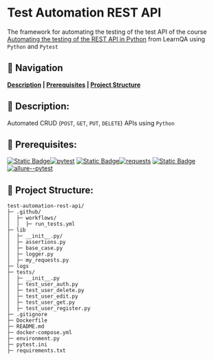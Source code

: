 # Test Automation REST API

The framework for automating the testing of the test API of the course [Automating the testing of the REST API in Python](https://www.learnqa.ru/python_api) from LearnQA using `Python` and `Pytest`

## :pushpin: Navigation

**[Description](https://github.com/vypiemzalyubov/test-automation-rest-api#rocket-description) | [Prerequisites](https://github.com/vypiemzalyubov/test-automation-rest-api#rocket-prerequisites) | [Project Structure](https://github.com/vypiemzalyubov/test-automation-rest-api#rocket-project-structure)**

## :pushpin: Description:

Automated CRUD (`POST`, `GET`, `PUT`, `DELETE`) APIs using `Python`

## :pushpin: Prerequisites:

[![Static Badge](https://img.shields.io/badge/pytest-gray)](https://pypi.python.org/pypi/pytest)[![pytest](https://img.shields.io/pypi/v/allure-pytest)](https://pypi.python.org/pypi/pytest)
[![Static Badge](https://img.shields.io/badge/requests-gray)](https://pypi.python.org/pypi/requests)[![requests](https://img.shields.io/pypi/v/allure-pytest)](https://pypi.python.org/pypi/requests)
[![Static Badge](https://img.shields.io/badge/allure--pytest-gray)](https://pypi.python.org/pypi/allure-pytest)[![allure--pytest](https://img.shields.io/pypi/v/allure-pytest)](https://pypi.python.org/pypi/allure-pytest)

## :pushpin: Project Structure:

```
test-automation-rest-api/
├─ .github/
│  ├─ workflows/
│  │  ├─ run_tests.yml
├─ lib
│  ├─ __init__.py/
│  ├─ assertions.py
│  ├─ base_case.py
│  ├─ logger.py
│  ├─ my_requests.py
├─ logs 
├─ tests/
│  ├─ __init__.py
│  ├─ test_user_auth.py
│  ├─ test_user_delete.py
│  ├─ test_user_edit.py
│  ├─ test_user_get.py
│  ├─ test_user_register.py
├─ .gitignore
├─ Dockerfile
├─ README.md
├─ docker-compose.yml
├─ environment.py
├─ pytest.ini
├─ requirements.txt
```
